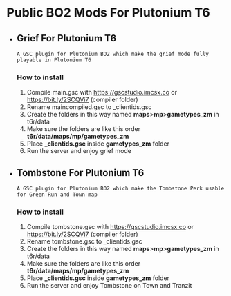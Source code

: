 # Public BO2 Mods For Plutonium T6

* ## Grief For Plutonium T6
      A GSC plugin for Plutonium BO2 which make the grief mode fully playable in Plutonium T6
     ### How to install
     1. Compile main.gsc with https://gscstudio.imcsx.co or https://bit.ly/2SCQVi7 (compiler folder)
     2. Rename maincompiled.gsc to _clientids.gsc
     3. Create the folders in this way named **maps**>**mp**>**gametypes_zm** in t6r/data
     4. Make sure the folders are like this order **t6r/data/maps/mp/gametypes_zm**
     5. Place **_clientids.gsc** inside **gametypes_zm** folder
     6. Run the server and enjoy grief mode
      
* ## Tombstone For Plutonium T6
      A GSC plugin for Plutonium BO2 which make the Tombstone Perk usable for Green Run and Town map
     ### How to install
     1. Compile tombstone.gsc with https://gscstudio.imcsx.co or https://bit.ly/2SCQVi7 (compiler folder)
     2. Rename tombstone.gsc to _clientids.gsc
     3. Create the folders in this way named **maps**>**mp**>**gametypes_zm** in t6r/data
     4. Make sure the folders are like this order **t6r/data/maps/mp/gametypes_zm**
     5. Place **_clientids.gsc** inside **gametypes_zm** folder
     6. Run the server and enjoy Tombstone on Town and Tranzit      
